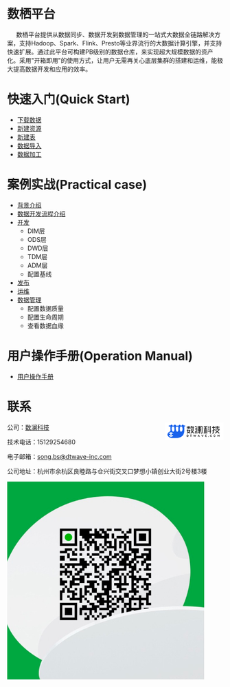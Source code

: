 # 数栖平台
​&ensp;&ensp;&ensp;数栖平台提供从数据同步、数据开发到数据管理的一站式大数据全链路解决方案，支持Hadoop、Spark、Flink、Presto等业界流行的大数据计算引擎，并支持快速扩展。通过此平台可构建PB级别的数据仓库，来实现超大规模数据的资产化。采用"开箱即用"的使用方式，让用户无需再关心底层集群的搭建和运维，能极大提高数据开发和应用的效率。
# 快速入门(Quick Start)

- [下载数据](https://github.com/dtwave/shuxi/blob/master/doc/%E6%95%B0%E6%A0%96%E5%BC%80%E5%8F%91%E5%B9%B3%E5%8F%B0-%E5%B8%AE%E5%8A%A9%E6%96%87%E6%A1%A3.md#21-%E4%B8%8B%E8%BD%BD%E6%95%B0%E6%8D%AE)
- [新建资源](https://github.com/dtwave/shuxi/blob/master/doc/%E6%95%B0%E6%A0%96%E5%BC%80%E5%8F%91%E5%B9%B3%E5%8F%B0-%E5%B8%AE%E5%8A%A9%E6%96%87%E6%A1%A3.md#22-%E6%96%B0%E5%BB%BA%E8%B5%84%E6%BA%90)
- [新建表](https://github.com/dtwave/shuxi/blob/master/doc/%E6%95%B0%E6%A0%96%E5%BC%80%E5%8F%91%E5%B9%B3%E5%8F%B0-%E5%B8%AE%E5%8A%A9%E6%96%87%E6%A1%A3.md#23-%E6%96%B0%E5%BB%BA%E8%A1%A8)
- [数据导入](https://github.com/dtwave/shuxi/blob/master/doc/%E6%95%B0%E6%A0%96%E5%BC%80%E5%8F%91%E5%B9%B3%E5%8F%B0-%E5%B8%AE%E5%8A%A9%E6%96%87%E6%A1%A3.md#24-%E6%95%B0%E6%8D%AE%E5%AF%BC%E5%85%A5)
- [数据加工](https://github.com/dtwave/shuxi/blob/master/doc/%E6%95%B0%E6%A0%96%E5%BC%80%E5%8F%91%E5%B9%B3%E5%8F%B0-%E5%B8%AE%E5%8A%A9%E6%96%87%E6%A1%A3.md#25-%E6%95%B0%E6%8D%AE%E5%8A%A0%E5%B7%A5)

# 案例实战(Practical case)

- [背景介绍](https://github.com/dtwave/shuxi/blob/master/doc/%E6%95%B0%E6%A0%96%E5%BC%80%E5%8F%91%E5%B9%B3%E5%8F%B0-%E5%B8%AE%E5%8A%A9%E6%96%87%E6%A1%A3.md#41-%E8%83%8C%E6%99%AF%E4%BB%8B%E7%BB%8D)
- [数据开发流程介绍](https://github.com/dtwave/shuxi/blob/master/doc/%E6%95%B0%E6%A0%96%E5%BC%80%E5%8F%91%E5%B9%B3%E5%8F%B0-%E5%B8%AE%E5%8A%A9%E6%96%87%E6%A1%A3.md#42-%E6%95%B0%E6%8D%AE%E5%BC%80%E5%8F%91%E6%B5%81%E7%A8%8B%E4%BB%8B%E7%BB%8D)
- [开发](https://github.com/dtwave/shuxi/blob/master/doc/%E6%95%B0%E6%A0%96%E5%BC%80%E5%8F%91%E5%B9%B3%E5%8F%B0-%E5%B8%AE%E5%8A%A9%E6%96%87%E6%A1%A3.md#43-%E5%BC%80%E5%8F%91)
  - DIM层
  - ODS层
  - DWD层
  - TDM层
  - ADM层
  - 配置基线
- [发布](https://github.com/dtwave/shuxi/blob/master/doc/%E6%95%B0%E6%A0%96%E5%BC%80%E5%8F%91%E5%B9%B3%E5%8F%B0-%E5%B8%AE%E5%8A%A9%E6%96%87%E6%A1%A3.md#44-%E5%8F%91%E5%B8%83)
- [运维](https://github.com/dtwave/shuxi/blob/master/doc/%E6%95%B0%E6%A0%96%E5%BC%80%E5%8F%91%E5%B9%B3%E5%8F%B0-%E5%B8%AE%E5%8A%A9%E6%96%87%E6%A1%A3.md#45-%E8%BF%90%E7%BB%B4)
- [数据管理](https://github.com/dtwave/shuxi/blob/master/doc/%E6%95%B0%E6%A0%96%E5%BC%80%E5%8F%91%E5%B9%B3%E5%8F%B0-%E5%B8%AE%E5%8A%A9%E6%96%87%E6%A1%A3.md#46-%E6%95%B0%E6%8D%AE%E7%AE%A1%E7%90%86)
  - 配置数据质量
  - 配置生命周期
  - 查看数据血缘

# 用户操作手册(Operation Manual)

- [用户操作手册](https://github.com/dtwave/shuxi/blob/master/doc/%E6%95%B0%E6%A0%96%E5%BC%80%E5%8F%91%E5%B9%B3%E5%8F%B0-%E5%B8%AE%E5%8A%A9%E6%96%87%E6%A1%A3.md#3-%E7%94%A8%E6%88%B7%E6%93%8D%E4%BD%9C%E6%89%8B%E5%86%8C)

# 联系

<img src="doc/images/shuxi.png" style='float:right'/>

公司：[数澜科技](https://www.dtwave.com/)

技术电话：15129254680

电子邮箱：song.bs@dtwave-inc.com

公司地址：杭州市余杭区良睦路与仓兴街交叉口梦想小镇创业大街2号楼3楼

<img src="doc/images/weixin.png" align=center />

